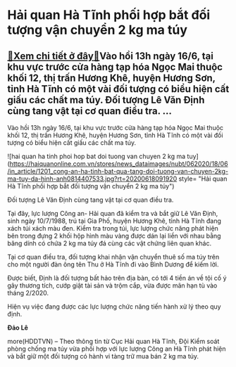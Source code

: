 Hải quan Hà Tĩnh phối hợp bắt đối tượng vận chuyển 2 kg ma túy
==============================================================

[:gift:Xem chi tiết ở đây:gift:](https://hddtvn.com/hai-quan-ha-tinh-phoi-hop-bat-doi-tuong-van-chuyen-2-kg-ma-tuy/)Vào hồi 13h ngày 16/6, tại khu vực trước cửa hàng tạp hóa Ngọc Mai thuộc khối 12, thị trấn Hương Khê, huyện Hương Sơn, tỉnh Hà Tĩnh có một vài đối tượng có biểu hiện cất giấu các chất ma túy. Đối tượng Lê Văn Định cùng tang vật tại cơ quan điều tra. …
-----------------------------------------------------------------------------------------------------------------------------------------------------------------------------------------------------------------------------------------------------------


Vào hồi 13h ngày 16/6, tại khu vực trước cửa hàng tạp hóa Ngọc Mai thuộc khối 12, thị trấn Hương Khê, huyện Hương Sơn, tỉnh Hà Tĩnh có một vài đối tượng có biểu hiện cất giấu các chất ma túy.





![hai quan ha tinh phoi hop bat doi tuong van chuyen 2 kg ma tuy](https://haiquanonline.com.vn/stores/news_dataimages/nubt/062020/18/06/in_article/1201_cong-an-ha-tinh-bat-qua-tang-doi-tuong-van-chuyen-2kg-ma-tuy-da-hinh-anh0814407533.jpg?rt=20200618091920 style= "Hải quan Hà Tĩnh phối hợp bắt đối tượng vận chuyển 2 kg ma túy")


Đối tượng Lê Văn Định cùng tang vật tại cơ quan điều tra.



Tại đây, lực lượng Công an- Hải quan đã kiểm tra và bắt giữ Lê Văn Định, sinh ngày 10/7/1988, trú tại Gia Phố, huyện Hương Khê, tỉnh Hà Tĩnh đang xách túi xách màu đen. Kiểm tra trong túi, lực lượng chức năng phát hiện bên trong đựng 2 khối hộp hình màu vàng được dán lại liền với nhau bằng băng dính có chứa 2 kg ma túy đá cùng các vật chứng liên quan khác.


Tại cơ quan điều tra, đối tượng khai nhận vận chuyển thuê số ma túy trên cho một người đàn ông tên Thu ở Hà Tĩnh đi vào Bình Dương để kiếm lời.


Được biết, Định là đối tượng bất hảo trên địa bàn, có tới 4 tiền án về tội cố ý gây thương tích, cướp giật tài sản và trộm cắp, vừa được mãn hạn tù vào tháng 2/2020.


Hiện vụ việc đang được các lực lượng chức năng tiến hành xử lý theo quy định.




**Đảo Lê**



more(HDDTVN) – Theo thông tin từ Cục Hải quan Hà Tĩnh, Đội Kiểm soát phòng chống ma túy vừa phối hợp với lực lượng Công an Hà Tĩnh phát hiện và bắt giữ một đối tượng có hành vi tàng trữ mua bán 2 kg ma túy.

